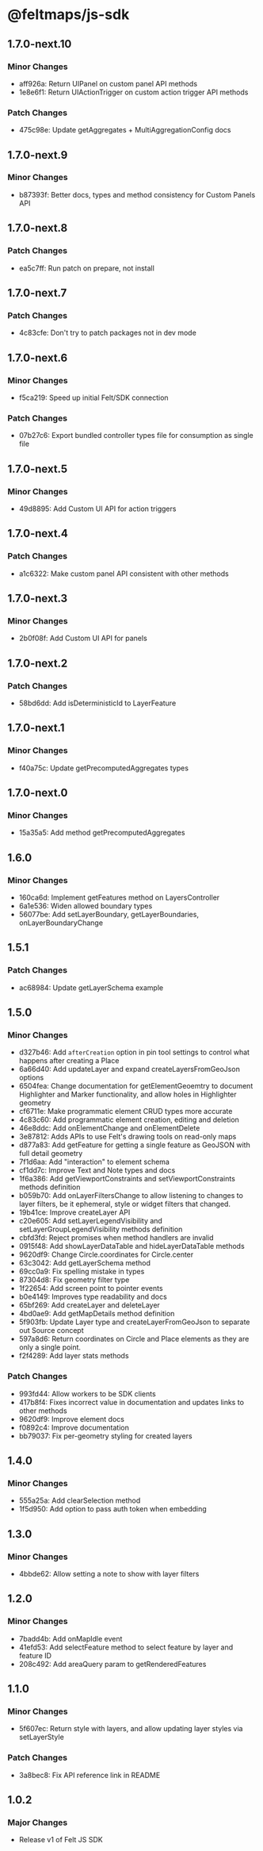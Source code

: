# @feltmaps/js-sdk

## 1.7.0-next.10

### Minor Changes

* aff926a: Return UIPanel on custom panel API methods
* 1e8e6f1: Return UIActionTrigger on custom action trigger API methods

### Patch Changes

* 475c98e: Update getAggregates + MultiAggregationConfig docs

## 1.7.0-next.9

### Minor Changes

* b87393f: Better docs, types and method consistency for Custom Panels API

## 1.7.0-next.8

### Patch Changes

* ea5c7ff: Run patch on prepare, not install

## 1.7.0-next.7

### Patch Changes

* 4c83cfe: Don't try to patch packages not in dev mode

## 1.7.0-next.6

### Minor Changes

* f5ca219: Speed up initial Felt/SDK connection

### Patch Changes

* 07b27c6: Export bundled controller types file for consumption as single file

## 1.7.0-next.5

### Minor Changes

* 49d8895: Add Custom UI API for action triggers

## 1.7.0-next.4

### Patch Changes

* a1c6322: Make custom panel API consistent with other methods

## 1.7.0-next.3

### Minor Changes

* 2b0f08f: Add Custom UI API for panels

## 1.7.0-next.2

### Patch Changes

* 58bd6dd: Add isDeterministicId to LayerFeature

## 1.7.0-next.1

### Minor Changes

* f40a75c: Update getPrecomputedAggregates types

## 1.7.0-next.0

### Minor Changes

* 15a35a5: Add method getPrecomputedAggregates

## 1.6.0

### Minor Changes

* 160ca6d: Implement getFeatures method on LayersController
* 6a1e536: Widen allowed boundary types
* 56077be: Add setLayerBoundary, getLayerBoundaries, onLayerBoundaryChange

## 1.5.1

### Patch Changes

* ac68984: Update getLayerSchema example

## 1.5.0

### Minor Changes

* d327b46: Add `afterCreation` option in pin tool settings to control what happens after creating a Place
* 6a66d40: Add updateLayer and expand createLayersFromGeoJson options
* 6504fea: Change documentation for getElementGeoemtry to document Highlighter and Marker functionality, and allow holes in Highlighter geometry
* cf6711e: Make programmatic element CRUD types more accurate
* 4c83c60: Add programmatic element creation, editing and deletion
* 46e8ddc: Add onElementChange and onElementDelete
* 3e87812: Adds APIs to use Felt's drawing tools on read-only maps
* d877a83: Add getFeature for getting a single feature as GeoJSON with full detail geometry
* 7f1d6aa: Add "interaction" to element schema
* cf1dd7c: Improve Text and Note types and docs
* 1f6a386: Add getViewportConstraints and setViewportConstraints methods definition
* b059b70: Add onLayerFiltersChange to allow listening to changes to layer filters, be it ephemeral, style or widget filters that changed.
* 19b41ce: Improve createLayer API
* c20e605: Add setLayerLegendVisibility and setLayerGroupLegendVisibility methods definition
* cbfd3fd: Reject promises when method handlers are invalid
* 0915f48: Add showLayerDataTable and hideLayerDataTable methods
* 9620df9: Change Circle.coordinates for Circle.center
* 63c3042: Add getLayerSchema method
* 69cc0a9: Fix spelling mistake in types
* 87304d8: Fix geometry filter type
* 1f22654: Add screen point to pointer events
* b0e4149: Improves type readability and docs
* 65bf269: Add createLayer and deleteLayer
* 4bd0ae9: Add getMapDetails method definition
* 5f903fb: Update Layer type and createLayerFromGeoJson to separate out Source concept
* 597a8d6: Return coordinates on Circle and Place elements as they are only a single point.
* f2f4289: Add layer stats methods

### Patch Changes

* 993fd44: Allow workers to be SDK clients
* 417b8f4: Fixes incorrect value in documentation and updates links to other methods
* 9620df9: Improve element docs
* f0892c4: Improve documentation
* bb79037: Fix per-geometry styling for created layers

## 1.4.0

### Minor Changes

* 555a25a: Add clearSelection method
* 1f5d950: Add option to pass auth token when embedding

## 1.3.0

### Minor Changes

* 4bbde62: Allow setting a note to show with layer filters

## 1.2.0

### Minor Changes

* 7badd4b: Add onMapIdle event
* 41efd53: Add selectFeature method to select feature by layer and feature ID
* 208c492: Add areaQuery param to getRenderedFeatures

## 1.1.0

### Minor Changes

* 5f607ec: Return style with layers, and allow updating layer styles via setLayerStyle

### Patch Changes

* 3a8bec8: Fix API reference link in README

## 1.0.2

### Major Changes

* Release v1 of Felt JS SDK
